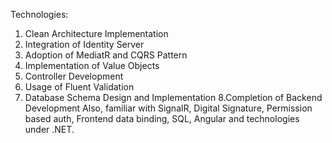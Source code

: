 Technologies:
  1. Clean Architecture Implementation
  2. Integration of Identity Server
  3. Adoption of MediatR and CQRS Pattern
  4. Implementation of Value Objects
  5. Controller Development
  6. Usage of Fluent Validation
  7. Database Schema Design and Implementation 
  8.Completion of Backend Development
Also, familiar with SignalR, Digital Signature, Permission based auth, Frontend data binding, SQL, Angular and technologies under .NET.
